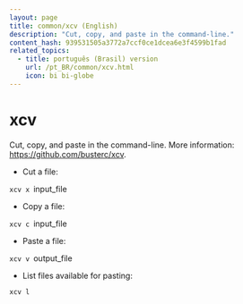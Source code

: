```yaml
---
layout: page
title: common/xcv (English)
description: "Cut, copy, and paste in the command-line."
content_hash: 939531505a3772a7ccf0ce1dcea6e3f4599b1fad
related_topics:
  - title: português (Brasil) version
    url: /pt_BR/common/xcv.html
    icon: bi bi-globe
---
```

# xcv

Cut, copy, and paste in the command-line.
More information: <https://github.com/busterc/xcv>.

- Cut a file:

`xcv x `<span class="tldr-var badge badge-pill bg-dark-lm bg-white-dm text-white-lm text-dark-dm font-weight-bold">input_file</span>

- Copy a file:

`xcv c `<span class="tldr-var badge badge-pill bg-dark-lm bg-white-dm text-white-lm text-dark-dm font-weight-bold">input_file</span>

- Paste a file:

`xcv v `<span class="tldr-var badge badge-pill bg-dark-lm bg-white-dm text-white-lm text-dark-dm font-weight-bold">output_file</span>

- List files available for pasting:

`xcv l`
